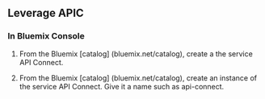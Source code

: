 ## Leverage APIC

### In Bluemix Console

1. From the Bluemix [catalog] (bluemix.net/catalog), create a  the service API Connect.

1. From the Bluemix [catalog] (bluemix.net/catalog), create an instance of the service API Connect. Give it a name such as api-connect.